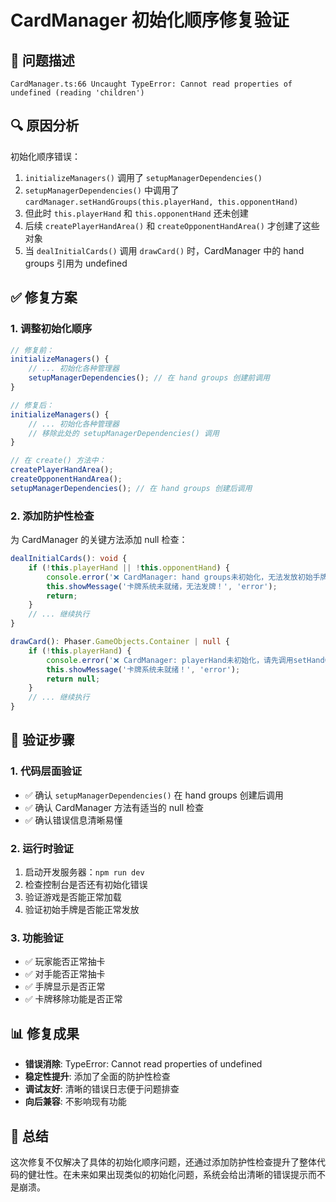 # CardManager 初始化顺序修复验证

## 🐛 问题描述
```
CardManager.ts:66 Uncaught TypeError: Cannot read properties of undefined (reading 'children')
```

## 🔍 原因分析
初始化顺序错误：
1. `initializeManagers()` 调用了 `setupManagerDependencies()`
2. `setupManagerDependencies()` 中调用了 `cardManager.setHandGroups(this.playerHand, this.opponentHand)`
3. 但此时 `this.playerHand` 和 `this.opponentHand` 还未创建
4. 后续 `createPlayerHandArea()` 和 `createOpponentHandArea()` 才创建了这些对象
5. 当 `dealInitialCards()` 调用 `drawCard()` 时，CardManager 中的 hand groups 引用为 undefined

## ✅ 修复方案

### 1. 调整初始化顺序
```typescript
// 修复前：
initializeManagers() {
    // ... 初始化各种管理器
    setupManagerDependencies(); // 在 hand groups 创建前调用
}

// 修复后：
initializeManagers() {
    // ... 初始化各种管理器
    // 移除此处的 setupManagerDependencies() 调用
}

// 在 create() 方法中：
createPlayerHandArea();
createOpponentHandArea();
setupManagerDependencies(); // 在 hand groups 创建后调用
```

### 2. 添加防护性检查
为 CardManager 的关键方法添加 null 检查：

```typescript
dealInitialCards(): void {
    if (!this.playerHand || !this.opponentHand) {
        console.error('❌ CardManager: hand groups未初始化，无法发放初始手牌');
        this.showMessage('卡牌系统未就绪，无法发牌！', 'error');
        return;
    }
    // ... 继续执行
}

drawCard(): Phaser.GameObjects.Container | null {
    if (!this.playerHand) {
        console.error('❌ CardManager: playerHand未初始化，请先调用setHandGroups()');
        this.showMessage('卡牌系统未就绪！', 'error');
        return null;
    }
    // ... 继续执行
}
```

## 🧪 验证步骤

### 1. 代码层面验证
- ✅ 确认 `setupManagerDependencies()` 在 hand groups 创建后调用
- ✅ 确认 CardManager 方法有适当的 null 检查
- ✅ 确认错误信息清晰易懂

### 2. 运行时验证
1. 启动开发服务器：`npm run dev`
2. 检查控制台是否还有初始化错误
3. 验证游戏是否能正常加载
4. 验证初始手牌是否能正常发放

### 3. 功能验证
- ✅ 玩家能否正常抽卡
- ✅ 对手能否正常抽卡  
- ✅ 手牌显示是否正常
- ✅ 卡牌移除功能是否正常

## 📊 修复成果
- **错误消除**: TypeError: Cannot read properties of undefined
- **稳定性提升**: 添加了全面的防护性检查
- **调试友好**: 清晰的错误日志便于问题排查
- **向后兼容**: 不影响现有功能

## 🔄 总结
这次修复不仅解决了具体的初始化顺序问题，还通过添加防护性检查提升了整体代码的健壮性。在未来如果出现类似的初始化问题，系统会给出清晰的错误提示而不是崩溃。 